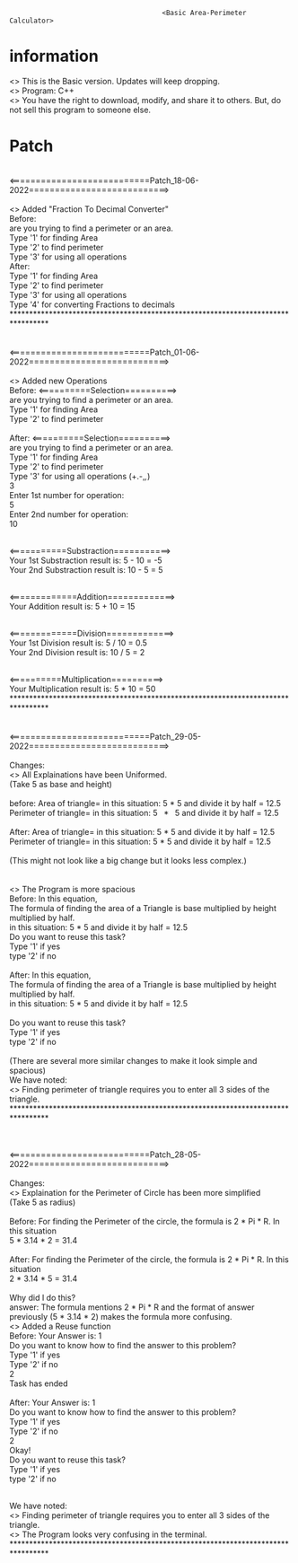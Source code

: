                                           <Basic Area-Perimeter Calculator> 
# information                                                  
  <> This is the Basic version. Updates will keep dropping. <br />
  <> Program: C++ <br />
  <> You have the right to download, modify, and share it to others. But, do not sell this program to someone else. <br />

  
 
# Patch
<br /> <===========================Patch_18-06-2022===========================> <br /> <br />
<> Added "Fraction To Decimal Converter"<br />
Before:  <br />
are you trying to find a perimeter or an area. <br />
 Type '1' for finding Area <br />
 Type '2' to find perimeter <br />
 Type '3' for using all operations     <br />
 After: <br />
 Type '1' for finding Area <br />
 Type '2' to find perimeter <br />
 Type '3' for using all operations  <br />
 Type '4' for converting Fractions to decimals <br />
 *********************************************************************************  <br />  <br /> 
<br /> <===========================Patch_01-06-2022===========================> <br /> <br />
<> Added new Operations <br />
  Before: <==========Selection==========> <br />
          are you trying to find a perimeter or an area. <br />
          Type '1' for finding Area <br />
          Type '2' to find perimeter <br /> <br />
  After:  <==========Selection==========>  <br />
          are you trying to find a perimeter or an area. <br />
         Type '1' for finding Area <br />
          Type '2' to find perimeter <br /> 
          Type '3' for using all operations (+.-,*,*) <br />
          3 <br />
Enter 1st number for operation: <br />
5 <br />
Enter 2nd number for operation: <br />
10 <br /> <br />

<===========Substraction===========> <br />
Your 1st Substraction result is: 5 - 10 = -5 <br />
Your 2nd Substraction result is: 10 - 5 = 5 <br /> <br />

<=============Addition=============> <br /> 
Your Addition result is: 5 + 10 = 15 <br /> <br />

<=============Division=============> <br />
Your 1st Division result is: 5 / 10 = 0.5 <br /> 
Your 2nd Division result is: 10 / 5 = 2 <br /> <br />

<==========Multiplication==========> <br />
Your Multiplication result is: 5 * 10 = 50 <br /> 
*********************************************************************************  <br />  <br /> 
<br /> <===========================Patch_29-05-2022===========================> <br /> <br />
  Changes: <br />
    <> All Explainations have been Uniformed. <br />
      (Take 5 as base and height) <br /> <br />
      before: Area of triangle= in this situation: 5 * 5 and divide it by half = 12.5 <br />
              Perimeter of triangle= in this situation: 5&ensp; * &ensp;5 and divide it by half = 12.5 <br />
      <br /> After: Area of triangle= in this situation: 5  *  5 and divide it by half = 12.5 <br />
             Perimeter of triangle=   in this situation: 5  *  5 and divide it by half = 12.5 <br />
              <br /> (This might not look like a big change but it looks less complex.)  <br /> <br /> <br /> 
    <> The Program is more spacious <br />
      Before: In this equation,  <br />
        The formula of finding the area of a Triangle is base multiplied by height multiplied by half. <br />
        in this situation: 5 * 5 and divide it by half = 12.5 <br /> 
        Do you want to reuse this task? <br />
        Type '1' if yes <br /> 
        type '2' if no <br />
      <br /> After: In this equation,  <br />
        The formula of finding the area of a Triangle is base multiplied by height multiplied by half. <br />
        in this situation: 5 * 5 and divide it by half = 12.5 <br /> <br />
        Do you want to reuse this task? <br /> 
        Type '1' if yes <br /> 
        type '2' if no <br /> <br /> 
        (There are several more similar changes to make it look simple and spacious) <br /> 
        We have noted: <br />
    <> Finding perimeter of triangle requires you to enter all 3 sides of the triangle. <br />
        ********************************************************************************* <br />  <br /> 

<br /> <===========================Patch_28-05-2022===========================> <br /> <br />
  Changes: <br />
    <> Explaination for the Perimeter of Circle has been more simplified <br />
        (Take 5 as radius) <br /> <br />
       Before: For finding the Perimeter of the circle, the formula is 2 * Pi * R. In this situation <br />
                5 * 3.14 * 2 = 31.4 <br /> <br />
       After:  For finding the Perimeter of the circle, the formula is 2 * Pi * R. In this situation <br />
                2 * 3.14 * 5 = 31.4 <br /> <br />
       Why did I do this? <br />
       answer: The formula mentions 2 * Pi * R and the format of answer previously (5 * 3.14 * 2) makes the formula more confusing. <br />
    <> Added a Reuse function <br />
      Before: Your Answer is: 1 <br />
      Do you want to know how to find the answer to this problem? <br />
      Type '1' if yes <br />
      Type '2' if no <br />
      2 <br />
      Task has ended <br /> <br />
      After: Your Answer is: 1  <br />
      Do you want to know how to find the answer to this problem? <br />
      Type '1' if yes <br />
      Type '2' if no <br />
      2 <br />
      Okay! <br />
      Do you want to reuse this task? <br />
      Type '1' if yes <br /> 
      type '2' if no <br /> <br /> 

  We have noted: <br />
    <> Finding perimeter of triangle requires you to enter all 3 sides of the triangle. <br />
    <> The Program looks very confusing in the terminal. <br />
      ********************************************************************************* 

